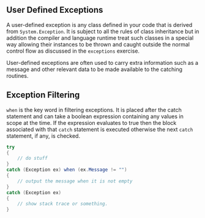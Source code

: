 ## User Defined Exceptions

A user-defined exception is any class defined in your code that is derived from `System.Exception`. It is subject to all the rules of class inheritance but in addition the compiler and language runtime treat such classes in a special way allowing their instances to be thrown and caught outside the normal control flow as discussed in the `exceptions` exercise.

User-defined exceptions are often used to carry extra information such as a message and other relevant data to be made available to the catching routines.

## Exception Filtering

`when` is the key word in filtering exceptions. It is placed after the catch
statement and can take a boolean expression containing any values in scope at the time. If the expression evaluates to true then the block associated with that `catch` statement is executed otherwise the next `catch` statement, if any, is checked.

```csharp
try
{
    // do stuff
}
catch (Exception ex) when (ex.Message != "")
{
    // output the message when it is not empty
}
catch (Exception ex)
{
    // show stack trace or something.
}
```
